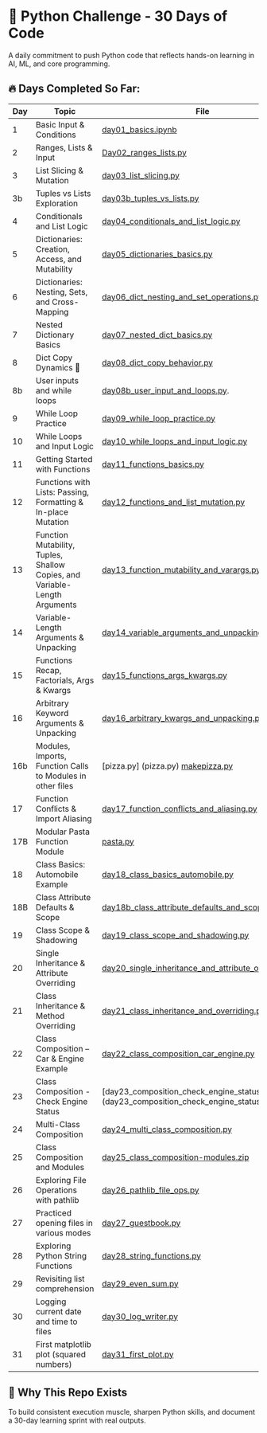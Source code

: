 # 🐍 Python Challenge - 30 Days of Code

A daily commitment to push Python code that reflects hands-on learning in AI, ML, and core programming.

## 🔥 Days Completed So Far:

| Day | Topic                       | File                                      |
|-----|-----------------------------|-------------------------------------------|
| 1   | Basic Input & Conditions    | [day01_basics.ipynb](day01_basics.ipynb)  |
| 2   | Ranges, Lists & Input       | [Day02_ranges_lists.py](Day02_ranges_lists.py) |
| 3   | List Slicing & Mutation   | [day03_list_slicing.py](day03_list_slicing.py) |
| 3b  | Tuples vs Lists Exploration | [day03b_tuples_vs_lists.py](day03b_tuples_vs_lists.py) |
| 4   | Conditionals and List Logic | [day04_conditionals_and_list_logic.py](day04_conditionals_and_list_logic.py) |
| 5   | Dictionaries: Creation, Access, and Mutability | [day05_dictionaries_basics.py](day05_dictionaries_basics.py) |
| 6   | Dictionaries: Nesting, Sets, and Cross-Mapping | [day06_dict_nesting_and_set_operations.py](day06_dict_nesting_and_set_operations.py) |
| 7   | Nested Dictionary Basics | [day07_nested_dict_basics.py](day07_nested_dict_basics.py) |
| 8   | Dict Copy Dynamics 🧪 | [day08_dict_copy_behavior.py](day08_dict_copy_behavior.py) |
|8b  |  User inputs and while loops | [day08b_user_input_and_loops.py](day08b_user_input_and_loops.py). |
| 9   | While Loop Practice | [day09_while_loop_practice.py](day09_while_loop_practice.py) |
| 10   | While Loops and Input Logic | [day10_while_loops_and_input_logic.py](day10_while_loops_and_input_logic.py) |
| 11  | Getting Started with Functions | [day11_functions_basics.py](day11_functions_basics.py) |
| 12   | Functions with Lists: Passing, Formatting & In-place Mutation | [day12_functions_and_list_mutation.py](./day12_functions_and_list_mutation.py) |
| 13  | Function Mutability, Tuples, Shallow Copies, and Variable-Length Arguments | [day13_function_mutability_and_varargs.py](day13_function_mutability_and_varargs.py) |
| 14  | Variable-Length Arguments & Unpacking | [day14_variable_arguments_and_unpacking.py](day14_variable_arguments_and_unpacking.py) |
| 15  | Functions Recap, Factorials, Args & Kwargs | [day15_functions_args_kwargs.py](day15_functions_args_kwargs.py) |
| 16  | Arbitrary Keyword Arguments & Unpacking | [day16_arbitrary_kwargs_and_unpacking.py](day16_arbitrary_kwargs_and_unpacking.py) |
|16b| Modules, Imports, Function Calls to Modules in other files | [pizza.py] (pizza.py) [makepizza.py](makepizza.py)|
| 17  | Function Conflicts & Import Aliasing | [day17_function_conflicts_and_aliasing.py](day17_function_conflicts_and_aliasing.py) |
| 17B | Modular Pasta Function Module | [pasta.py](pasta.py) |
| 18  | Class Basics: Automobile Example | [day18_class_basics_automobile.py](day18_class_basics_automobile.py)
| 18B | Class Attribute Defaults & Scope | [day18b_class_attribute_defaults_and_scope.py](day18b_class_attribute_defaults_and_scope.py) |
| 19 | Class Scope & Shadowing | [day19_class_scope_and_shadowing.py](day19_class_scope_and_shadowing.py) |
| 20  | Single Inheritance & Attribute Overriding | [day20_single_inheritance_and_attribute_overriding.py](day20_single_inheritance_and_attribute_overriding.py) |
| 21  | Class Inheritance & Method Overriding | [day21_class_inheritance_and_overriding.py](day21_class_inheritance_and_overriding.py) |
| 22  | Class Composition – Car & Engine Example | [day22_class_composition_car_engine.py](day22_class_composition_car_engine.py) |
| 23 | Class Composition - Check Engine Status | [day23_composition_check_engine_status.py] (day23_composition_check_engine_status.py) |
| 24  | Multi-Class Composition | [day24_multi_class_composition.py](day24_multi_class_composition.py) |
| 25 | Class Composition and Modules | [day25_class_composition-modules.zip](day25_class_composition-modules.zip)|
| 26 | Exploring File Operations with pathlib | [day26_pathlib_file_ops.py](day26_pathlib_file_ops.py) |
| 27 | Practiced opening files in various modes | [day27_guestbook.py](day27_guestbook.py) |
| 28 | Exploring Python String Functions | [day28_string_functions.py](day28_string_functions.py) |
| 29 | Revisiting list comprehension  | [day29_even_sum.py](day29_even_sum.py) |
| 30 | Logging current date and time to files | [day30_log_writer.py](day30_log_writer.py)|
| 31  | First matplotlib plot (squared numbers) | [day31_first_plot.py](day31_first_plot.py) |















## 🚀 Why This Repo Exists

To build consistent execution muscle, sharpen Python skills, and document a 30-day learning sprint with real outputs.
